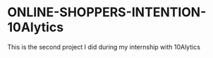 # ONLINE-SHOPPERS-INTENTION-10Alytics
This is the second project I did during my internship with 10Alytics
